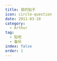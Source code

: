 ```yaml
---
title: 我的贴子
icon: circle-question
date: 2011-03-10
category:
  - Arthur
tag:
  - 贴吧
  - 备份
index: false
order: 1
---
```

